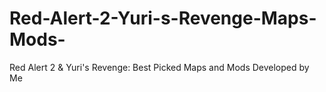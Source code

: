 # Red-Alert-2-Yuri-s-Revenge-Maps-Mods-
Red Alert 2 &amp; Yuri's Revenge: Best Picked Maps and Mods Developed by Me
